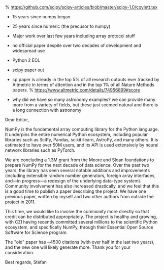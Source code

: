 % https://github.com/scipy/scipy-articles/blob/master/scipy-1.0/covlett.tex

- 15 years since numpy began
- 25 years since numeric (the precusor to numpy)
- Major work over last few years including array protocol stuff
- no official paper despite over two decades of development and widespread use
- Python 2 EOL
- scipy paper out
- sp paper is already in the top 5% of all research outputs ever tracked by Altmetric
in terms of attention and in the top 1% of all Nature Methods papers.
% https://www.altmetric.com/details/74956899#score

- why did we have so many astronomy examples?  we can provide many more from
  a variety of fields, but these just seemed natural and there is a long
  connection with astronomy

Dear Editor,

NumPy is the fundamental array computing library for the Python
language. It underpins the entire numerical Python ecosystem,
including popular libraries such as SciPy, Pandas, scikit-learn,
AstroPy, and many others. It is estimated to have over 50M users, and
its API is used extensively by neural network libraries such as
PyTorch.

We are concluding a 1.3M grant from the Moore and Sloan foundations
to prepare NumPy for the next decade of data science. Over the past
two years, the library has seen several notable additions and
improvements (including extensible random number generators, foreign
array interfaces, and—in progress—a redesign of the underlying
data-type system). Community involvement has also increased
drastically, and we feel that this is a good time to publish a paper
describing the project. We have one previous paper, written by myself
and two other authors from outside the project in 2011.

This time, we would like to involve the community more directly so
that credit can be distributed appropriately. The project is healthy
and growing, with CZI having recently committed several millions to
the scientific Python ecosystem, and specifically NumPy, through
their Essential Open Source Software for Science program.

The "old" paper has ~4500 citations
(with over half in the last two years), and
the new one will likely generate more.
Thank you for your consideration.

Best regards,
Stéfan
